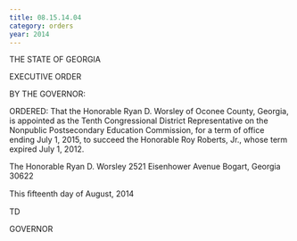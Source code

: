 ```yaml
---
title: 08.15.14.04
category: orders
year: 2014
---
```

 

THE STATE OF GEORGIA

EXECUTIVE ORDER

BY THE GOVERNOR:

ORDERED: That the Honorable Ryan D. Worsley of Oconee County, Georgia,
is appointed as the Tenth Congressional District Representative on
the Nonpublic Postsecondary Education Commission, for a term of
office ending July 1, 2015, to succeed the Honorable Roy Roberts,
Jr., whose term expired July 1, 2012. 

The Honorable Ryan D. Worsley
2521 Eisenhower Avenue
Bogart, Georgia 30622

This ﬁfteenth day of August, 2014

TD

GOVERNOR

